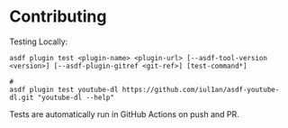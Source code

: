 # Contributing

Testing Locally:

```shell
asdf plugin test <plugin-name> <plugin-url> [--asdf-tool-version <version>] [--asdf-plugin-gitref <git-ref>] [test-command*]

#
asdf plugin test youtube-dl https://github.com/iul1an/asdf-youtube-dl.git "youtube-dl --help"
```

Tests are automatically run in GitHub Actions on push and PR.
